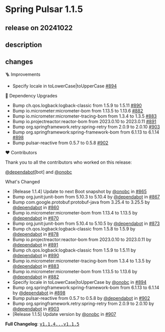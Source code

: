 # Spring Pulsar 1.1.5

## release on 20241022
## description
## changes
🪜 Improvements

* Specify locale in toLowerCase|toUpperCase <a href="https://github.com/spring-projects/spring-pulsar/pull/894" data-hovercard-type="pull_request" data-hovercard-url="/spring-projects/spring-pulsar/pull/894/hovercard">#894</a>

🔨 Dependency Upgrades

* Bump ch.qos.logback:logback-classic from 1.5.9 to 1.5.11 <a href="https://github.com/spring-projects/spring-pulsar/pull/890" data-hovercard-type="pull_request" data-hovercard-url="/spring-projects/spring-pulsar/pull/890/hovercard">#890</a>
* Bump io.micrometer:micrometer-bom from 1.13.5 to 1.13.6 <a href="https://github.com/spring-projects/spring-pulsar/pull/882" data-hovercard-type="pull_request" data-hovercard-url="/spring-projects/spring-pulsar/pull/882/hovercard">#882</a>
* Bump io.micrometer:micrometer-tracing-bom from 1.3.4 to 1.3.5 <a href="https://github.com/spring-projects/spring-pulsar/pull/883" data-hovercard-type="pull_request" data-hovercard-url="/spring-projects/spring-pulsar/pull/883/hovercard">#883</a>
* Bump io.projectreactor:reactor-bom from 2023.0.10 to 2023.0.11 <a href="https://github.com/spring-projects/spring-pulsar/pull/891" data-hovercard-type="pull_request" data-hovercard-url="/spring-projects/spring-pulsar/pull/891/hovercard">#891</a>
* Bump org.springframework.retry:spring-retry from 2.0.9 to 2.0.10 <a href="https://github.com/spring-projects/spring-pulsar/pull/903" data-hovercard-type="pull_request" data-hovercard-url="/spring-projects/spring-pulsar/pull/903/hovercard">#903</a>
* Bump org.springframework:spring-framework-bom from 6.1.13 to 6.1.14 <a href="https://github.com/spring-projects/spring-pulsar/pull/898" data-hovercard-type="pull_request" data-hovercard-url="/spring-projects/spring-pulsar/pull/898/hovercard">#898</a>
* Bump pulsar-reactive from 0.5.7 to 0.5.8 <a href="https://github.com/spring-projects/spring-pulsar/pull/902" data-hovercard-type="pull_request" data-hovercard-url="/spring-projects/spring-pulsar/pull/902/hovercard">#902</a>

❤️ Contributors

Thank you to all the contributors who worked on this release:

<a class="user-mention notranslate" data-hovercard-type="organization" data-hovercard-url="/orgs/dependabot/hovercard" data-octo-click="hovercard-link-click" data-octo-dimensions="link_type:self" href="https://github.com/dependabot">@dependabot</a>[bot] and <a class="user-mention notranslate" data-hovercard-type="user" data-hovercard-url="/users/onobc/hovercard" data-octo-click="hovercard-link-click" data-octo-dimensions="link_type:self" href="https://github.com/onobc">@onobc</a>

What's Changed

* [Release 1.1.4] Update to next Boot snapshot by <a class="user-mention notranslate" data-hovercard-type="user" data-hovercard-url="/users/onobc/hovercard" data-octo-click="hovercard-link-click" data-octo-dimensions="link_type:self" href="https://github.com/onobc">@onobc</a> in <a class="issue-link js-issue-link" data-error-text="Failed to load title" data-id="2539199888" data-permission-text="Title is private" data-url="https://github.com/spring-projects/spring-pulsar/issues/865" data-hovercard-type="pull_request" data-hovercard-url="/spring-projects/spring-pulsar/pull/865/hovercard" href="https://github.com/spring-projects/spring-pulsar/pull/865">#865</a>
* Bump org.junit:junit-bom from 5.10.3 to 5.10.4 by <a class="user-mention notranslate" data-hovercard-type="organization" data-hovercard-url="/orgs/dependabot/hovercard" data-octo-click="hovercard-link-click" data-octo-dimensions="link_type:self" href="https://github.com/dependabot">@dependabot</a> in <a class="issue-link js-issue-link" data-error-text="Failed to load title" data-id="2546981151" data-permission-text="Title is private" data-url="https://github.com/spring-projects/spring-pulsar/issues/867" data-hovercard-type="pull_request" data-hovercard-url="/spring-projects/spring-pulsar/pull/867/hovercard" href="https://github.com/spring-projects/spring-pulsar/pull/867">#867</a>
* Bump com.google.protobuf:protobuf-java from 3.25.4 to 3.25.5 by <a class="user-mention notranslate" data-hovercard-type="organization" data-hovercard-url="/orgs/dependabot/hovercard" data-octo-click="hovercard-link-click" data-octo-dimensions="link_type:self" href="https://github.com/dependabot">@dependabot</a> in <a class="issue-link js-issue-link" data-error-text="Failed to load title" data-id="2535349596" data-permission-text="Title is private" data-url="https://github.com/spring-projects/spring-pulsar/issues/860" data-hovercard-type="pull_request" data-hovercard-url="/spring-projects/spring-pulsar/pull/860/hovercard" href="https://github.com/spring-projects/spring-pulsar/pull/860">#860</a>
* Bump io.micrometer:micrometer-bom from 1.13.4 to 1.13.5 by <a class="user-mention notranslate" data-hovercard-type="organization" data-hovercard-url="/orgs/dependabot/hovercard" data-octo-click="hovercard-link-click" data-octo-dimensions="link_type:self" href="https://github.com/dependabot">@dependabot</a> in <a class="issue-link js-issue-link" data-error-text="Failed to load title" data-id="2560734380" data-permission-text="Title is private" data-url="https://github.com/spring-projects/spring-pulsar/issues/870" data-hovercard-type="pull_request" data-hovercard-url="/spring-projects/spring-pulsar/pull/870/hovercard" href="https://github.com/spring-projects/spring-pulsar/pull/870">#870</a>
* Bump org.junit:junit-bom from 5.10.4 to 5.10.5 by <a class="user-mention notranslate" data-hovercard-type="organization" data-hovercard-url="/orgs/dependabot/hovercard" data-octo-click="hovercard-link-click" data-octo-dimensions="link_type:self" href="https://github.com/dependabot">@dependabot</a> in <a class="issue-link js-issue-link" data-error-text="Failed to load title" data-id="2569344621" data-permission-text="Title is private" data-url="https://github.com/spring-projects/spring-pulsar/issues/873" data-hovercard-type="pull_request" data-hovercard-url="/spring-projects/spring-pulsar/pull/873/hovercard" href="https://github.com/spring-projects/spring-pulsar/pull/873">#873</a>
* Bump ch.qos.logback:logback-classic from 1.5.8 to 1.5.9 by <a class="user-mention notranslate" data-hovercard-type="organization" data-hovercard-url="/orgs/dependabot/hovercard" data-octo-click="hovercard-link-click" data-octo-dimensions="link_type:self" href="https://github.com/dependabot">@dependabot</a> in <a class="issue-link js-issue-link" data-error-text="Failed to load title" data-id="2574851681" data-permission-text="Title is private" data-url="https://github.com/spring-projects/spring-pulsar/issues/878" data-hovercard-type="pull_request" data-hovercard-url="/spring-projects/spring-pulsar/pull/878/hovercard" href="https://github.com/spring-projects/spring-pulsar/pull/878">#878</a>
* Bump io.projectreactor:reactor-bom from 2023.0.10 to 2023.0.11 by <a class="user-mention notranslate" data-hovercard-type="organization" data-hovercard-url="/orgs/dependabot/hovercard" data-octo-click="hovercard-link-click" data-octo-dimensions="link_type:self" href="https://github.com/dependabot">@dependabot</a> in <a class="issue-link js-issue-link" data-error-text="Failed to load title" data-id="2590739222" data-permission-text="Title is private" data-url="https://github.com/spring-projects/spring-pulsar/issues/891" data-hovercard-type="pull_request" data-hovercard-url="/spring-projects/spring-pulsar/pull/891/hovercard" href="https://github.com/spring-projects/spring-pulsar/pull/891">#891</a>
* Bump ch.qos.logback:logback-classic from 1.5.9 to 1.5.11 by <a class="user-mention notranslate" data-hovercard-type="organization" data-hovercard-url="/orgs/dependabot/hovercard" data-octo-click="hovercard-link-click" data-octo-dimensions="link_type:self" href="https://github.com/dependabot">@dependabot</a> in <a class="issue-link js-issue-link" data-error-text="Failed to load title" data-id="2590739068" data-permission-text="Title is private" data-url="https://github.com/spring-projects/spring-pulsar/issues/890" data-hovercard-type="pull_request" data-hovercard-url="/spring-projects/spring-pulsar/pull/890/hovercard" href="https://github.com/spring-projects/spring-pulsar/pull/890">#890</a>
* Bump io.micrometer:micrometer-tracing-bom from 1.3.4 to 1.3.5 by <a class="user-mention notranslate" data-hovercard-type="organization" data-hovercard-url="/orgs/dependabot/hovercard" data-octo-click="hovercard-link-click" data-octo-dimensions="link_type:self" href="https://github.com/dependabot">@dependabot</a> in <a class="issue-link js-issue-link" data-error-text="Failed to load title" data-id="2587708539" data-permission-text="Title is private" data-url="https://github.com/spring-projects/spring-pulsar/issues/883" data-hovercard-type="pull_request" data-hovercard-url="/spring-projects/spring-pulsar/pull/883/hovercard" href="https://github.com/spring-projects/spring-pulsar/pull/883">#883</a>
* Bump io.micrometer:micrometer-bom from 1.13.5 to 1.13.6 by <a class="user-mention notranslate" data-hovercard-type="organization" data-hovercard-url="/orgs/dependabot/hovercard" data-octo-click="hovercard-link-click" data-octo-dimensions="link_type:self" href="https://github.com/dependabot">@dependabot</a> in <a class="issue-link js-issue-link" data-error-text="Failed to load title" data-id="2587708450" data-permission-text="Title is private" data-url="https://github.com/spring-projects/spring-pulsar/issues/882" data-hovercard-type="pull_request" data-hovercard-url="/spring-projects/spring-pulsar/pull/882/hovercard" href="https://github.com/spring-projects/spring-pulsar/pull/882">#882</a>
* Specify locale in toLowerCase|toUpperCase by <a class="user-mention notranslate" data-hovercard-type="user" data-hovercard-url="/users/onobc/hovercard" data-octo-click="hovercard-link-click" data-octo-dimensions="link_type:self" href="https://github.com/onobc">@onobc</a> in <a class="issue-link js-issue-link" data-error-text="Failed to load title" data-id="2595752309" data-permission-text="Title is private" data-url="https://github.com/spring-projects/spring-pulsar/issues/894" data-hovercard-type="pull_request" data-hovercard-url="/spring-projects/spring-pulsar/pull/894/hovercard" href="https://github.com/spring-projects/spring-pulsar/pull/894">#894</a>
* Bump org.springframework:spring-framework-bom from 6.1.13 to 6.1.14 by <a class="user-mention notranslate" data-hovercard-type="organization" data-hovercard-url="/orgs/dependabot/hovercard" data-octo-click="hovercard-link-click" data-octo-dimensions="link_type:self" href="https://github.com/dependabot">@dependabot</a> in <a class="issue-link js-issue-link" data-error-text="Failed to load title" data-id="2596444755" data-permission-text="Title is private" data-url="https://github.com/spring-projects/spring-pulsar/issues/898" data-hovercard-type="pull_request" data-hovercard-url="/spring-projects/spring-pulsar/pull/898/hovercard" href="https://github.com/spring-projects/spring-pulsar/pull/898">#898</a>
* Bump pulsar-reactive from 0.5.7 to 0.5.8 by <a class="user-mention notranslate" data-hovercard-type="organization" data-hovercard-url="/orgs/dependabot/hovercard" data-octo-click="hovercard-link-click" data-octo-dimensions="link_type:self" href="https://github.com/dependabot">@dependabot</a> in <a class="issue-link js-issue-link" data-error-text="Failed to load title" data-id="2601357176" data-permission-text="Title is private" data-url="https://github.com/spring-projects/spring-pulsar/issues/902" data-hovercard-type="pull_request" data-hovercard-url="/spring-projects/spring-pulsar/pull/902/hovercard" href="https://github.com/spring-projects/spring-pulsar/pull/902">#902</a>
* Bump org.springframework.retry:spring-retry from 2.0.9 to 2.0.10 by <a class="user-mention notranslate" data-hovercard-type="organization" data-hovercard-url="/orgs/dependabot/hovercard" data-octo-click="hovercard-link-click" data-octo-dimensions="link_type:self" href="https://github.com/dependabot">@dependabot</a> in <a class="issue-link js-issue-link" data-error-text="Failed to load title" data-id="2601357241" data-permission-text="Title is private" data-url="https://github.com/spring-projects/spring-pulsar/issues/903" data-hovercard-type="pull_request" data-hovercard-url="/spring-projects/spring-pulsar/pull/903/hovercard" href="https://github.com/spring-projects/spring-pulsar/pull/903">#903</a>
* [Release 1.1.5] Update version by <a class="user-mention notranslate" data-hovercard-type="user" data-hovercard-url="/users/onobc/hovercard" data-octo-click="hovercard-link-click" data-octo-dimensions="link_type:self" href="https://github.com/onobc">@onobc</a> in <a class="issue-link js-issue-link" data-error-text="Failed to load title" data-id="2604102139" data-permission-text="Title is private" data-url="https://github.com/spring-projects/spring-pulsar/issues/907" data-hovercard-type="pull_request" data-hovercard-url="/spring-projects/spring-pulsar/pull/907/hovercard" href="https://github.com/spring-projects/spring-pulsar/pull/907">#907</a>

<strong>Full Changelog</strong>: <a class="commit-link" href="https://github.com/spring-projects/spring-pulsar/compare/v1.1.4...v1.1.5"><tt>v1.1.4...v1.1.5</tt></a>

